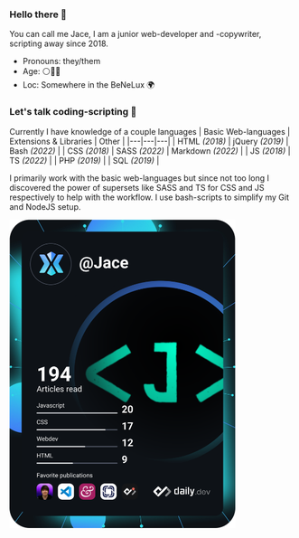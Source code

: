 ### Hello there 👋

You can call me Jace, I am a junior web-developer and -copywriter, scripting away since 2018.

- Pronouns: they/them
- Age: ⚪🥈🐉
- Loc: Somewhere in the BeNeLux 🌍

### Let's talk coding-scripting 👀

Currently I have knowledge of a couple languages
| Basic Web-languages | Extensions & Libraries | Other |
|---|---|---|
| HTML _(2018)_ | jQuery _(2019)_ | Bash _(2022)_ |
| CSS _(2018)_ | SASS _(2022)_ | Markdown _(2022)_ |
| JS _(2018)_ | TS _(2022)_ | 
| PHP _(2019)_ |
| SQL _(2019)_ | 

I primarily work with the basic web-languages but since not too long I discovered the power of supersets like SASS and TS for CSS and JS respectively to help with the workflow. I use bash-scripts to simplify my Git and NodeJS setup.

<a href="https://app.daily.dev/Jace"><img src="https://github.com/ScriptJayT/ScriptJayT/blob/main/devcard.svg" width="400" alt="Jace's Dev Card"/></a>

